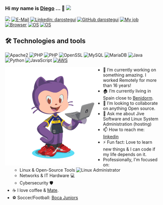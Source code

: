 ### Hi my name is [Diego](https://sndup.net/2rph/d) ...  👋 <img src="https://media.giphy.com/media/du3J3cXyzhj75IOgvA/giphy.gif" width="30">
![](https://komarev.com/ghpvc/?username=darostegui)
[![E-Mail](https://img.shields.io/badge/email-reveal-2a8?style=flat-square&logo=gmail&logoColor=white)](https://mailhide.io/e/HPBZmwOe)
[![Linkedin: darostegui](https://img.shields.io/badge/-darostegui-blue?style=flat-square&logo=Linkedin&logoColor=white&link=https://www.linkedin.com/in/darostegui/)](https://www.linkedin.com/in/darostegui/)
[![GitHub darostegui](https://img.shields.io/github/followers/darostegui?label=follow&style=social)](https://github.com/darostegui)
[![My job](https://img.shields.io/badge/My%20job-GitHub-success?style=flat-square&logo=github&logoColor=white)](https://www.GitHub.com/)
[![Browser](https://img.shields.io/badge/Browser-Arc-success?style=flat-square&logo=google-chrome&logoColor=white)]([https://arc.net](https://arc.net/gift/c408441a))
[![OS](https://img.shields.io/badge/OS-Ventura-informational?style=flat-square&logo=apple&logoColor=white)](https://www.apple.com/macos/ventura/)
[![OS](https://img.shields.io/badge/OS-Linux-informational?style=flat-square&logo=linux&logoColor=white)](https://en.wikipedia.org/wiki/Linux)


## 🛠  Technologies and tools

![Apache2](https://img.shields.io/badge/Apache2-black?style=flat-square&logo=apache)
![PHP](https://img.shields.io/badge/PHP-black?style=flat-square&logo=php)
![PHP](https://img.shields.io/badge/GitHub-black?style=flat-square&logo=GitHub)
![OpenSSL](https://img.shields.io/badge/OpenSSL-black?style=flat-square&logo=openssl)
![MySQL](https://img.shields.io/badge/-MySQL-black?style=flat-square&logo=mysql)
![MariaDB](https://img.shields.io/badge/MariaDB-black?style=flat-square&logo=mariadb)
![Java](https://img.shields.io/badge/Java-black?style=flat-square&logo=java)
![Python](https://img.shields.io/badge/-Python-black?style=flat-square&logo=Python)
![JavaScript](https://img.shields.io/badge/-JavaScript-black?style=flat-square&logo=javascript)
[![AWS](https://img.shields.io/badge/Learning-AWS-FF9900?style=flat-square&logo=amazon-aws&logoColor=white)](https://github.com/darostegui)

<img src="https://raw.githubusercontent.com/darostegui/darostegui/main/octocat-moving.gif" width="320" height="320" alt="Diego Miguel Arostegui Galarza" align='left'>

- 🔭 I’m currently working on something amazing. I worked Remotely for more than 16 years!
- 🏠 I’m currently living in Spain close to [Benidorm](https://en.visitbenidorm.es/).
- 👯 I’m looking to collaborate on anything Open source.
- 💬 Ask me about Jive Software and Linux System Administration (hosting)
- 📫 How to reach me: [linkedin](https://www.linkedin.com/in/darostegui/)
- ⚡ Fun fact: Love to learn new things & I can code if my life depends on it.
- Professionally, I'm focused on:
   - Linux & Open-Source Tools <img src="https://media.giphy.com/media/qbFGJjbTm0SPe/giphy.gif" width="20" height="20" alt="Linux Administrator">
   - Networks & IT Hardware 💻
   - Cybersecurity 🛡️
- ☕️ I love coffee & [Mate](https://en.wikipedia.org/wiki/Yerba_mate).
- ⚽ Soccer/Football: [Boca Juniors](https://en.wikipedia.org/wiki/Boca_Juniors)


